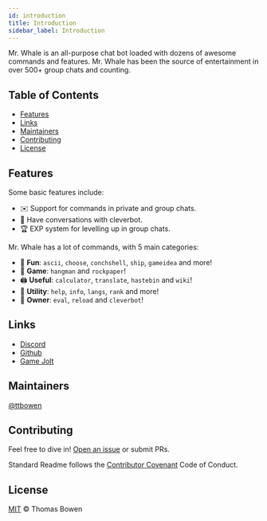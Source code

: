 ```yaml
---
id: introduction
title: Introduction
sidebar_label: Introduction
---
```


Mr. Whale is an all-purpose chat bot loaded with dozens of awesome commands and features. Mr. Whale has been the source of entertainment in over 500+ group chats and counting.

## Table of Contents
- [Features](#features)
- [Links](#links)
- [Maintainers](#maintainers)
- [Contributing](#contributing)
- [License](#license)

## Features

Some basic features include:

- ✉️ Support for commands in private and group chats.
- 🤖 Have conversations with cleverbot.
- 🏆 EXP system for levelling up in group chats.

Mr. Whale has a lot of commands, with 5 main categories:

- 👻 **Fun**: `ascii`, `choose`, `conchshell`, `ship`, `gameidea` and more!
- 🎲 **Game**: `hangman` and `rockpaper`!
- 🖨️ **Useful**: `calculator`, `translate`, `hastebin` and `wiki`!
- 🔧 **Utility**: `help`, `info`, `langs`, `rank` and more!
- 👑 **Owner**: `eval`, `reload` and `cleverbot`!

## Links
*   [Discord](https://discord.gg/wjBnkR4AUZ)
*   [Github](https://github.com/mrwhale-io/mrwhale/)
*   [Game Jolt](https://gamejolt.com/@mrwhale)

## Maintainers

[@ttbowen](https://github.com/ttbowen)

## Contributing

Feel free to dive in! [Open an issue](https://github.com/mrwhale-io/mrwhale/issues/new) or submit PRs.

Standard Readme follows the [Contributor Covenant](http://contributor-covenant.org/version/1/3/0/) Code of Conduct.

## License

[MIT](https://github.com/mrwhale-io/mrwhale/blob/master/LICENSE) © Thomas Bowen
